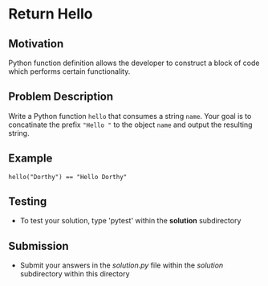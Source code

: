 # Return Hello

## Motivation
Python function definition allows the developer to construct a block of code which performs certain functionality.  

## Problem Description
Write a Python function `hello` that consumes a string `name`.
Your goal is to concatinate the prefix `"Hello "` to the object `name` and output the resulting string.

## Example
```
hello("Dorthy") == "Hello Dorthy"
```

## Testing
* To test your solution, type 'pytest' within the **solution** subdirectory

## Submission
* Submit your answers in the *solution.py* file within the *solution* subdirectory within this directory
